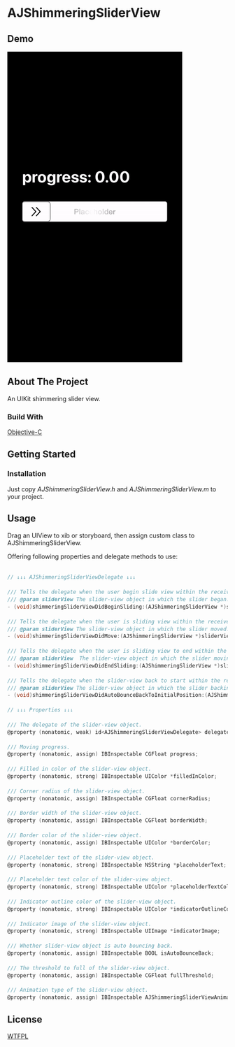 # AJShimmeringSliderView

## Demo

![Demo](./Demo/ajShimmeringSliderViewDemo.gif)

## About The Project

An UIKit shimmering slider view.

### Build With

[Objective-C](https://developer.apple.com/library/archive/documentation/Cocoa/Conceptual/ObjectiveC/Introduction/introObjectiveC.html)

## Getting Started

### Installation

Just copy *AJShimmeringSliderView.h* and *AJShimmeringSliderView.m* to your project.

## Usage

Drag an UIView to xib or storyboard, then assign custom class to AJShimmeringSliderView.

Offering following properties and delegate methods to use:

```objectivec

// ↓↓↓ AJShimmeringSliderViewDelegate ↓↓↓

/// Tells the delegate when the user begin slide view within the receiver.
/// @param sliderView The slider-view object in which the slider began.
- (void)shimmeringSliderViewDidBeginSliding:(AJShimmeringSliderView *)sliderView;

/// Tells the delegate when the user is sliding view within the receiver.
/// @param sliderView The slider-view object in which the slider moved.
- (void)shimmeringSliderViewDidMove:(AJShimmeringSliderView *)sliderView;

/// Tells the delegate when the user is sliding view to end within the receiver.
/// @param sliderView  The slider-view object in which the slider moving ended.
- (void)shimmeringSliderViewDidEndSliding:(AJShimmeringSliderView *)sliderView;

/// Tells the delegate when the slider-view back to start within the receiver.
/// @param sliderView The slider-view object in which the slider backing to start position.
- (void)shimmeringSliderViewDidAutoBounceBackToInitialPosition:(AJShimmeringSliderView *)sliderView;

// ↓↓↓ Properties ↓↓↓

/// The delegate of the slider-view object.
@property (nonatomic, weak) id<AJShimmeringSliderViewDelegate> delegate;

/// Moving progress.
@property (nonatomic, assign) IBInspectable CGFloat progress;

/// Filled in color of the slider-view object.
@property (nonatomic, strong) IBInspectable UIColor *filledInColor;

/// Corner radius of the slider-view object.
@property (nonatomic, assign) IBInspectable CGFloat cornerRadius;

/// Border width of the slider-view object.
@property (nonatomic, assign) IBInspectable CGFloat borderWidth;

/// Border color of the slider-view object.
@property (nonatomic, assign) IBInspectable UIColor *borderColor;

/// Placeholder text of the slider-view object.
@property (nonatomic, strong) IBInspectable NSString *placeholderText;

/// Placeholder text color of the slider-view object.
@property (nonatomic, strong) IBInspectable UIColor *placeholderTextColor;

/// Indicator outline color of the slider-view object.
@property (nonatomic, strong) IBInspectable UIColor *indicatorOutlineColor;

/// Indicator image of the slider-view object.
@property (nonatomic, strong) IBInspectable UIImage *indicatorImage;

/// Whether slider-view object is auto bouncing back.
@property (nonatomic, assign) IBInspectable BOOL isAutoBounceBack;

/// The threshold to full of the slider-view object.
@property (nonatomic, assign) IBInspectable CGFloat fullThreshold;

/// Animation type of the slider-view object.
@property (nonatomic, assign) IBInspectable AJShimmeringSliderViewAnimationType animationType;

```

## License

[WTFPL](http://www.wtfp)
